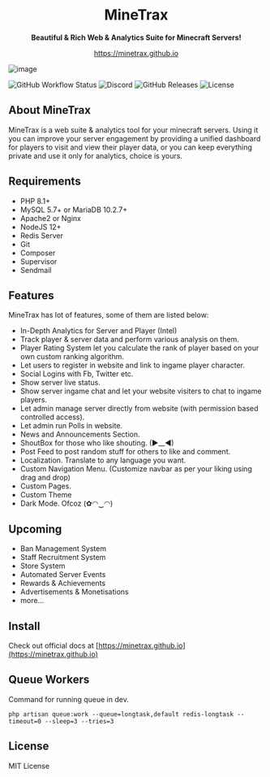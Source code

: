 <h1 align="center">MineTrax</h1>
<p align="center"><b>Beautiful & Rich Web & Analytics Suite for Minecraft Servers!</b></p>
<p align="center"><a href="https://minetrax.github.io">https://minetrax.github.io</a></p>

![image](https://minetrax.github.io/img/shots/hero-min.png)

![GitHub Workflow Status](https://img.shields.io/github/actions/workflow/status/minetrax/minetrax/laravel-mysql.yml?label=Tests&style=for-the-badge&logo=circleci&logoColor=white)
![Discord](https://img.shields.io/discord/508594544598712330?label=Discord&logo=Discord&logoColor=white&style=for-the-badge)
![GitHub Releases](https://img.shields.io/github/v/release/minetrax/minetrax?include_prereleases&style=for-the-badge&logo=github&logoColor=white)
![License](https://img.shields.io/github/license/minetrax/minetrax?style=for-the-badge&logo=github&logoColor=white)

## About MineTrax
MineTrax is a web suite & analytics tool for your minecraft servers. Using it you can improve your server engagement by providing a unified dashboard for players to visit and view their player data, or you can keep everything private and use it only for analytics, choice is yours.

## Requirements
- PHP 8.1+
- MySQL 5.7+ or MariaDB 10.2.7+
- Apache2 or Nginx
- NodeJS 12+
- Redis Server
- Git
- Composer
- Supervisor
- Sendmail

## Features
MineTrax has lot of features, some of them are listed below:
 - In-Depth Analytics for Server and Player (Intel)
 - Track player & server data and perform various analysis on them.
 - Player Rating System let you calculate the rank of player based on your own custom ranking algorithm.
 - Let users to register in website and link to ingame player character.
 - Social Logins with Fb, Twitter etc.
 - Show server live status.
 - Show server ingame chat and let your website visiters to chat to ingame players.
 - Let admin manage server directly from website (with permission based controlled access).
 - Let admin run Polls in website.
 - News and Announcements Section.
 - ShoutBox for those who like shouting. (►__◄)
 - Post Feed to post random stuff for others to like and comment.
 - Localization. Translate to any language you want.
 - Custom Navigation Menu. (Customize navbar as per your liking using drag and drop)
 - Custom Pages.
 - Custom Theme
 - Dark Mode. Ofcoz (✿◠‿◠)

## Upcoming
 - Ban Management System
 - Staff Recruitment System
 - Store System
 - Automated Server Events
 - Rewards & Achievements
 - Advertisements & Monetisations
 - more...

## Install
Check out official docs at [https://minetrax.github.io](https://minetrax.github.io)

## Queue Workers
Command for running queue in dev.
```
php artisan queue:work --queue=longtask,default redis-longtask --timeout=0 --sleep=3 --tries=3
```

## License
MIT License
